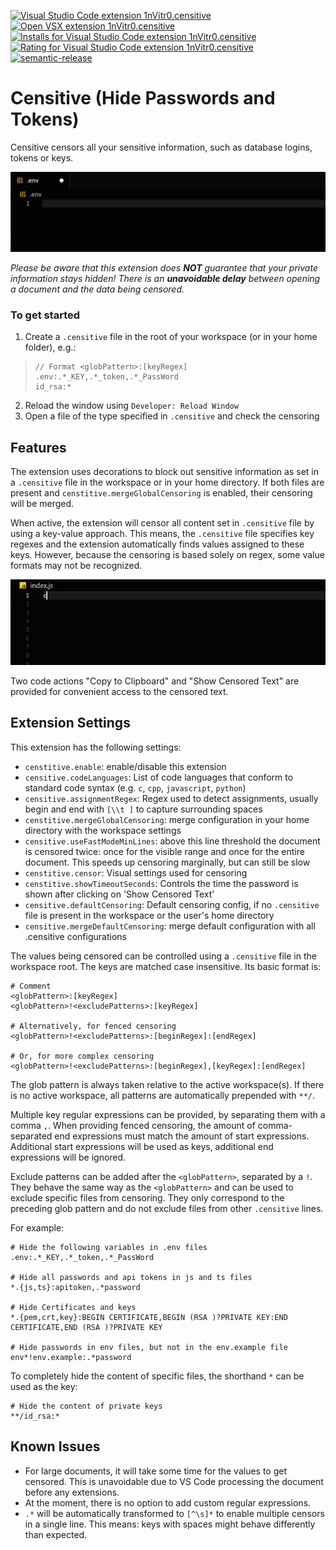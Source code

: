 [![Visual Studio Code extension 1nVitr0.censitive](https://img.shields.io/visual-studio-marketplace/v/1nVitr0.censitive?logo=visualstudiocode)](https://marketplace.visualstudio.com/items?itemName=1nVitr0.censitive)
[![Open VSX extension 1nVitr0.censitive](https://img.shields.io/open-vsx/v/1nVitr0/censitive)](https://open-vsx.org/extension/1nVitr0/censitive)
[![Installs for Visual Studio Code extension 1nVitr0.censitive](https://img.shields.io/visual-studio-marketplace/i/1nVitr0.censitive?logo=visualstudiocode)](https://marketplace.visualstudio.com/items?itemName=1nVitr0.censitive)
[![Rating for Visual Studio Code extension 1nVitr0.censitive](https://img.shields.io/visual-studio-marketplace/r/1nVitr0.censitive?logo=visualstudiocode)](https://marketplace.visualstudio.com/items?itemName=1nVitr0.censitive)
[![semantic-release](https://img.shields.io/badge/%20%20%F0%9F%93%A6%F0%9F%9A%80-semantic--release-e10079.svg)](https://github.com/semantic-release/semantic-release)

# Censitive (Hide Passwords and Tokens)

Censitive censors all your sensitive information, such as database logins, tokens or keys.

![demo for .env files](https://raw.githubusercontent.com/1nVitr0/plugin-vscode-censitive/main/resources/demo.gif)

*Please be aware that this extension does __NOT__ guarantee that your private information stays hidden!*
*There is an __unavoidable delay__ between opening a document and the data being censored.*

### To get started

1. Create a `.censitive` file in the root of your workspace (or in your home folder), e.g.:
> ```censitive
> // Format <globPattern>:[keyRegex]
> .env:.*_KEY,.*_token,.*_PassWord
> id_rsa:*
> ```
2. Reload the window using `Developer: Reload Window`
3. Open a file of the type specified in `.censitive` and check the censoring

## Features

The extension uses decorations to block out sensitive information as set in a `.censitive` file in the workspace or in your home directory.
If both files are present and `censtitive.mergeGlobalCensoring` is enabled, their censoring will be merged.

When active, the extension will censor all content set in `.censitive` file by using a key-value approach.
This means, the `.censitive` file specifies key regexes and the extension automatically finds values assigned to these keys.
However, because the censoring is based solely on regex, some value formats may not be recognized.

![demo for js files](https://raw.githubusercontent.com/1nVitr0/plugin-vscode-censitive/main/resources/demo_smart.gif)

Two code actions "Copy to Clipboard" and "Show Censored Text" are provided for convenient access to the censored text.

## Extension Settings

This extension has the following settings:

* `censtitive.enable`: enable/disable this extension
* `censitive.codeLanguages`: List of code languages that conform to standard code syntax (e.g. `c`, `cpp`, `javascript`, `python`)
* `censitive.assignmentRegex`: Regex used to detect assignments, usually begin and end with `[\\t ]` to capture surrounding spaces
* `censtitive.mergeGlobalCensoring`: merge configuration in your home directory with the workspace settings
* `censitive.useFastModeMinLines`: above this line threshold the document is censored twice: once for the visible range and once for the entire document. This speeds up censoring marginally, but can still be slow
* `censtitive.censor`: Visual settings used for censoring
* `censtitive.showTimeoutSeconds`: Controls the time the password is shown after clicking on 'Show Censored Text'
* `censitive.defaultCensoring`: Default censoring config, if no `.censitive` file is present in the workspace or the user's home directory
* `censitive.mergeDefaultCensoring`: merge default configuration with all .censitive configurations

The values being censored can be controlled using a `.censitive` file in the workspace root.
The keys are matched case insensitive. Its basic format is:

```censitive
# Comment
<globPattern>:[keyRegex]
<globPattern>!<excludePatterns>:[keyRegex]

# Alternatively, for fenced censoring
<globPattern>!<excludePatterns>:[beginRegex]:[endRegex]

# Or, for more complex censoring
<globPattern>!<excludePatterns>:[beginRegex],[keyRegex]:[endRegex]
```

The glob pattern is always taken relative to the active workspace(s).
If there is no active workspace, all patterns are automatically prepended with `**/`.

Multiple key regular expressions can be provided, by separating them with a comma `,`.
When providing fenced censoring, the amount of comma-separated end expressions must match the amount of start expressions.
Additional start expressions will be used as keys, additional end expressions will be ignored.

Exclude patterns can be added after the `<globPattern>`, separated by a `!`.
They behave the same way as the `<globPattern>` and can be used to exclude specific files from censoring.
They only correspond to the preceding glob pattern and do not exclude files from other `.censitive` lines.

For example:

```censitive
# Hide the following variables in .env files
.env:.*_KEY,.*_token,.*_PassWord

# Hide all passwords and api tokens in js and ts files
*.{js,ts}:apitoken,.*password

# Hide Certificates and keys
*.{pem,crt,key}:BEGIN CERTIFICATE,BEGIN (RSA )?PRIVATE KEY:END CERTIFICATE,END (RSA )?PRIVATE KEY

# Hide passwords in env files, but not in the env.example file
env*!env.example:.*password
```

To completely hide the content of specific files, the shorthand `*` can be used as the key:

```censitive
# Hide the content of private keys
**/id_rsa:*
```

## Known Issues

* For large documents, it will take some time for the values to get censored. This is unavoidable due to VS Code processing the document before any extensions.
* At the moment, there is no option to add custom regular expressions.
* `.*` will be automatically transformed to `[^\s]*` to enable multiple censors in a single line. This means: keys with spaces might behave differently than expected.
